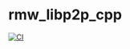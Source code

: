 # rmw_libp2p_cpp

[![CI](https://github.com/esteve/rmw_libp2p/actions/workflows/ci.yml/badge.svg?branch=main)](https://github.com/esteve/rmw_libp2p/actions/workflows/ci.yml)
